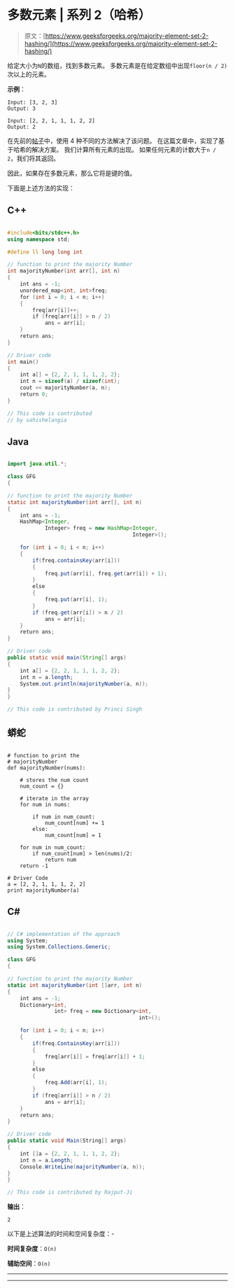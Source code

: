 # 多数元素 | 系列 2（哈希）

> 原文：[https://www.geeksforgeeks.org/majority-element-set-2-hashing/](https://www.geeksforgeeks.org/majority-element-set-2-hashing/)

给定大小为`N`的数组，找到多数元素。 多数元素是在给定数组中出现`floor(n / 2)`次以上的元素。

**示例**：

```
Input: [3, 2, 3]
Output: 3

Input: [2, 2, 1, 1, 1, 2, 2]
Output: 2

```

在先前的[帖子](https://www.geeksforgeeks.org/majority-element/)中，使用 4 种不同的方法解决了该问题。 在这篇文章中，实现了基于哈希的解决方案。 我们计算所有元素的出现。 如果任何元素的计数大于`n / 2`，我们将其返回。

因此，如果存在多数元素，那么它将是键的值。

下面是上述方法的实现：

## C++

```cpp

#include<bits/stdc++.h> 
using namespace std; 

#define ll long long int 

// function to print the majority Number 
int majorityNumber(int arr[], int n) 
{ 
    int ans = -1; 
    unordered_map<int, int>freq; 
    for (int i = 0; i < n; i++) 
    { 
        freq[arr[i]]++; 
        if (freq[arr[i]] > n / 2) 
            ans = arr[i]; 
    } 
    return ans; 
}  

// Driver code 
int main() 
{ 
    int a[] = {2, 2, 1, 1, 1, 2, 2}; 
    int n = sizeof(a) / sizeof(int); 
    cout << majorityNumber(a, n);  
    return 0; 
} 

// This code is contributed  
// by sahishelangia 

```

## Java

```java

import java.util.*; 

class GFG  
{ 

// function to print the majority Number 
static int majorityNumber(int arr[], int n) 
{ 
    int ans = -1; 
    HashMap<Integer, 
            Integer> freq = new HashMap<Integer, 
                                        Integer>(); 

    for (int i = 0; i < n; i++) 
    { 
        if(freq.containsKey(arr[i])) 
        { 
            freq.put(arr[i], freq.get(arr[i]) + 1); 
        } 
        else
        { 
            freq.put(arr[i], 1); 
        } 
        if (freq.get(arr[i]) > n / 2) 
            ans = arr[i]; 
    } 
    return ans; 
}  

// Driver code 
public static void main(String[] args)  
{ 
    int a[] = {2, 2, 1, 1, 1, 2, 2}; 
    int n = a.length; 
    System.out.println(majorityNumber(a, n)); 
} 
}  

// This code is contributed by Princi Singh 

```

## 蟒蛇

```

# function to print the  
# majorityNumber 
def majorityNumber(nums): 

    # stores the num count  
    num_count = {} 

    # iterate in the array  
    for num in nums: 

        if num in num_count: 
            num_count[num] += 1
        else: 
            num_count[num] = 1

    for num in num_count: 
        if num_count[num] > len(nums)/2: 
            return num 
    return -1

# Driver Code 
a = [2, 2, 1, 1, 1, 2, 2] 
print majorityNumber(a) 

```

## C#

```cs

// C# implementation of the approach 
using System; 
using System.Collections.Generic; 

class GFG  
{ 

// function to print the majority Number 
static int majorityNumber(int []arr, int n) 
{ 
    int ans = -1; 
    Dictionary<int, 
               int> freq = new Dictionary<int, 
                                          int>(); 

    for (int i = 0; i < n; i++) 
    { 
        if(freq.ContainsKey(arr[i])) 
        { 
            freq[arr[i]] = freq[arr[i]] + 1; 
        } 
        else
        { 
            freq.Add(arr[i], 1); 
        } 
        if (freq[arr[i]] > n / 2) 
            ans = arr[i]; 
    } 
    return ans; 
}  

// Driver code 
public static void Main(String[] args)  
{ 
    int []a = {2, 2, 1, 1, 1, 2, 2}; 
    int n = a.Length; 
    Console.WriteLine(majorityNumber(a, n)); 
} 
} 

// This code is contributed by Rajput-Ji 

```

**输出**：

```
2

```

以下是上述算法的时间和空间复杂度：-

**时间复杂度**：`O(n)`

**辅助空间**：`O(n)`



* * *

* * *



